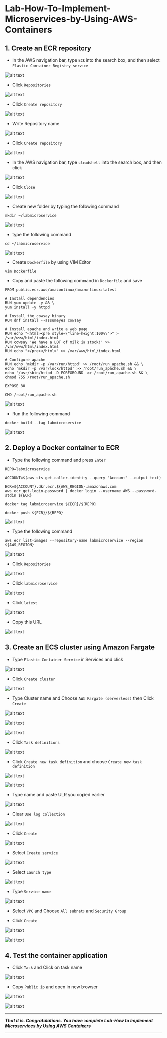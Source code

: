 # Lab-How-To-Implement-Microservices-by-Using-AWS-Containers

## 1. Create an ECR repository

- In the AWS navigation bar, type `ECR` into the search box, and then select `Elastic Container Registry service`

![alt text](image.png)

- Click `Repositories`

![alt text](image-1.png)

- Click `Create repository`

![alt text](image-2.png)

- Write Repository name 

![alt text](image-3.png)

- Click `Create repository`

![alt text](image-4.png)

- In the AWS navigation bar, type `cloudshell` into the search box, and then click

![alt text](image-5.png)

- Click `Close`

![alt text](image-6.png)

- Create new folder by typing the following command

```
mkdir ~/labmicroservice
```

![alt text](image-7.png)

- type the following command

```
cd ~/labmicroservice
```

![alt text](image-8.png)

- Create `Dockerfile` by using VIM Editor

```
vim Dockerfile
```

- Copy and paste the following command in `Dockerfile` and save

```
FROM public.ecr.aws/amazonlinux/amazonlinux:latest

# Install dependencies
RUN yum update -y && \
yum install -y httpd

# Install the cowsay binary
RUN dnf install --assumeyes cowsay

# Install apache and write a web page
RUN echo "<html><pre style=\"line-height:100%\">" > /var/www/html/index.html
RUN cowsay 'We have a LOT of milk in stock!' >> /var/www/html/index.html
RUN echo "</pre></html>" >> /var/www/html/index.html

# Configure apache
RUN echo 'mkdir -p /var/run/httpd' >> /root/run_apache.sh && \
echo 'mkdir -p /var/lock/httpd' >> /root/run_apache.sh && \
echo '/usr/sbin/httpd -D FOREGROUND' >> /root/run_apache.sh && \
chmod 755 /root/run_apache.sh

EXPOSE 80

CMD /root/run_apache.sh
```

![alt text](image-10.png)

- Run the following command

```
docker build --tag labmicroservice .
```

![alt text](image-9.png)

## 2. Deploy a Docker container to ECR

- Type the following command and press `Enter`

```
REPO=labmicroservice

ACCOUNT=$(aws sts get-caller-identity --query "Account" --output text)

ECR=${ACCOUNT}.dkr.ecr.${AWS_REGION}.amazonaws.com
aws ecr get-login-password | docker login --username AWS --password-stdin ${ECR}

docker tag labmicroservice ${ECR}/${REPO}

docker push ${ECR}/${REPO}

```

![alt text](image-11.png)

- Type the following command

```
aws ecr list-images --repository-name labmicroservice --region ${AWS_REGION}
```

![alt text](image-12.png)

- Click `Repositories`

![alt text](image-1.png)

- Click `labmicroservice`

![alt text](image-13.png)

- Click `latest`

![alt text](image-14.png)

- Copy this URL

![alt text](image-15.png)

## 3. Create an ECS cluster using Amazon Fargate

- Type `Elastic Container Service` in Services and click

![alt text](image-16.png)

- Click `Create cluster`

![alt text](image-17.png)

- Type Cluster name and Choose `AWS Fargate (serverless)` then Click `Create`

![alt text](image-18.png)

![alt text](image-19.png)

![alt text](image-20.png)

- Click `Task definitions`

![alt text](image-21.png)

- Click `Create new task definition` and choose `Create new task definition`   

![alt text](image-22.png)

![alt text](image-23.png)

- Type name and paste ULR you copied earlier

![alt text](image-24.png)

- Clear `Use log collection`

![alt text](image-25.png)

- Click `Create`

![alt text](image-26.png)

- Select `Create service`

![alt text](image-27.png)

- Select `Launch type`

![alt text](image-28.png)

- Type `Service name`

![alt text](image-29.png)

- Select `VPC` and Choose `All subnets` and `Security Group`

- Click `Create`

![alt text](image-30.png)

![alt text](image-31.png)

## 4. Test the container application ##

- Click `Task` and Click on task name

![alt text](image-32.png)

- Copy `Public ip` and open in new browser

![alt text](image-33.png)

![alt text](image-34.png)

-----

***That it is. Congratulations. You have complete Lab-How to Implement Microservices by Using AWS Containers***

-----
